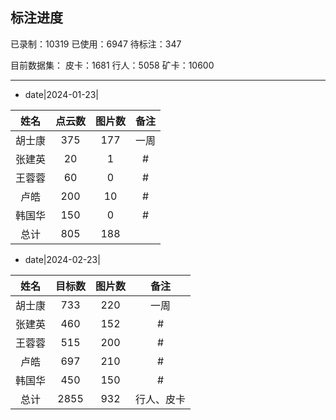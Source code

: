 ## 标注进度

已录制：10319
已使用：6947
待标注：347

目前数据集：
皮卡：1681
行人：5058
矿卡：10600

----
- date|2024-01-23|

|姓名|点云数|图片数|备注|
| :----:| :----:| :----:|:----:|
|胡士康|375|177|一周|
|张建英|20|1|#|
|王蓉蓉|60|0|#|
|卢皓|200|10|#|
|韩国华|150|0|#|
|总计|805|188||

- date|2024-02-23|

|姓名|目标数|图片数|备注|
| :----:| :----:| :----:|:----:|
|胡士康|733|220|一周|
|张建英|460|152|#|
|王蓉蓉|515|200|#|
|卢皓|697|210|#|
|韩国华|450|150|#|
|总计|2855|932|行人、皮卡|

